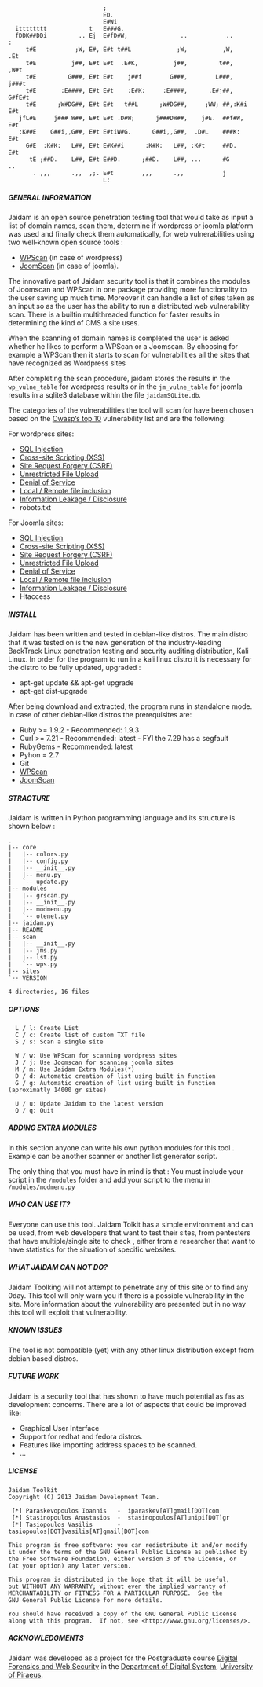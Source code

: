      
                               ;                                            
                               ED.                                          
                               E#Wi                                         
      itttttttt            t   E###G.                                       
      fDDK##DDi         .. Ej  E#fD#W;               ..           ..       :
         t#E           ;W, E#, E#t t##L             ;W,          ,W,     .Et
         t#E          j##, E#t E#t  .E#K,          j##,         t##,    ,W#t
         t#E         G###, E#t E#t    j##f        G###,        L###,   j###t
         t#E       :E####, E#t E#t    :E#K:     :E####,      .E#j##,  G#fE#t
         t#E      ;W#DG##, E#t E#t   t##L      ;W#DG##,     ;WW; ##,:K#i E#t
       jfL#E     j### W##, E#t E#t .D#W;      j###DW##,    j#E.  ##f#W,  E#t
       :K##E    G##i,,G##, E#t E#tiW#G.      G##i,,G##,  .D#L    ###K:   E#t
         G#E  :K#K:   L##, E#t E#K##i      :K#K:   L##, :K#t     ##D.    E#t
          tE ;##D.    L##, E#t E##D.      ;##D.    L##, ...      #G      .. 
           . ,,,      .,,  ,;. E#t        ,,,      .,,           j          
                               L:                          

##### GENERAL INFORMATION

Jaidam is an open source penetration testing tool that would take as input a list of domain names, scan them, determine if wordpress or joomla platform was used and finally check them automatically, for web vulnerabilities using two well‐known open source tools : 

- [WPScan](http://wpscan.org) (in case of wordpress) 
- [JoomScan](http://sourceforge.net/projects/joomscan/) (in case of  joomla). 

The innovative part of Jaidam security tool is that it combines the modules of Joomscan and WPScan in one package providing more functionality to the user saving up much time. Moreover it can handle a list of sites taken as an input so as the user has the ability to run a distributed web vulnerability scan. There  is  a  builtin multithreaded function  for faster results in determining the kind of  CMS  a site  uses. 

When the scanning of domain names is completed the user is asked whether he likes to perform a WPScan or a Joomscan. By choosing for example a WPScan then it starts to scan  for  vulnerabilities  all  the  sites  that  have  recognized  as  Wordpress  sites

After completing the scan procedure, jaidam stores the results in the `wp_vulne_table`  for wordpress results or  in  the  `jm_vulne_table`  for  joomla  results  in a sqlite3 database within the file `jaidamSQLite.db`.

The  categories  of  the  vulnerabilities  the  tool  will  scan  for  have  been  chosen  based  on  the [Owasp’s top 10](https://www.owasp.org/index.php/Category:OWASP_Top_Ten_Project) vulnerability list and are the following: 

For wordpress sites: 
- [SQL Injection](https://www.owasp.org/index.php/SQL_Injection)
- [Cross-site Scripting (XSS)](https://www.owasp.org/index.php/Cross-site_scripting)
- [Site Request Forgery (CSRF)](https://www.owasp.org/index.php/Cross-Site_Request_Forgery_%28CSRF%29)
- [Unrestricted File Upload](https://www.owasp.org/index.php/Unrestricted_File_Upload)
- [Denial of Service](https://www.owasp.org/index.php/Denial_of_Service)
- [Local / Remote file inclusion](https://en.wikipedia.org/wiki/File_inclusion_vulnerability)
- [Information Leakage / Disclosure](https://www.owasp.org/index.php/Information_Leakage)
- robots.txt 

For Joomla sites:
- [SQL Injection](https://www.owasp.org/index.php/SQL_Injection)
- [Cross-site Scripting (XSS)](https://www.owasp.org/index.php/Cross-site_scripting)
- [Site Request Forgery (CSRF)](https://www.owasp.org/index.php/Cross-Site_Request_Forgery_%28CSRF%29)
- [Unrestricted File Upload](https://www.owasp.org/index.php/Unrestricted_File_Upload)
- [Denial of Service](https://www.owasp.org/index.php/Denial_of_Service)
- [Local / Remote file inclusion](https://en.wikipedia.org/wiki/File_inclusion_vulnerability)
- [Information Leakage / Disclosure](https://www.owasp.org/index.php/Information_Leakage)
- Htaccess


##### INSTALL
Jaidam has been written and tested in debian-like distros. The main distro that it was tested on is the new generation of the industry-leading BackTrack Linux penetration testing and security auditing distribution, Kali Linux. 
In order for the program to run in a kali linux distro it is necessary for the distro to be fully updated, upgraded :
    
- apt-get update && apt-get upgrade
- apt-get dist-upgrade
 
After being download and extracted, the program runs in standalone mode.
In case of other debian-like distros the prerequisites are:

- Ruby >= 1.9.2 - Recommended: 1.9.3
- Curl >= 7.21  - Recommended: latest - FYI the 7.29 has a segfault
- RubyGems - Recommended: latest
- Pyhon = 2.7
- Git
- [WPScan](http://wpscan.org)
- [JoomScan](http://sourceforge.net/projects/joomscan/)


##### STRACTURE
Jaidam is written in Python programming language and its structure is shown below :

    .
    |-- core
    |   |-- colors.py
    |   |-- config.py
    |   |-- __init__.py
    |   |-- menu.py
    |   `-- update.py
    |-- modules
    |   |-- grscan.py
    |   |-- __init__.py
    |   |-- modmenu.py
    |   `-- otenet.py
    |-- jaidam.py
    |-- README
    |-- scan
    |   |-- __init__.py
    |   |-- jms.py
    |   |-- lst.py
    |   `-- wps.py
    |-- sites
    `-- VERSION
    
    4 directories, 16 files
    
##### OPTIONS
      L / l: Create List
      C / c: Create list of custom TXT file
      S / s: Scan a single site
    
      W / w: Use WPScan for scanning wordpress sites
      J / j: Use Joomscan for scanning joomla sites
      M / m: Use Jaidam Extra Modules(*)
      D / d: Automatic creation of list using built in function 
      G / g: Automatic creation of list using built in function (aproximatly 14000 gr sites)
    
      U / u: Update Jaidam to the latest version
      Q / q: Quit

##### ADDING EXTRA MODULES
In this section anyone can write his own python modules for this tool . Example can be another scanner or another list generator script. 

The only thing that you must have in mind is that : 
You must include your script in the `/modules` folder and add your script to the menu in `/modules/modmenu.py`

##### WHO CAN USE IT?
Everyone can use this tool. Jaidam Tolkit has a simple environment and can be used, from web developers that want to test their sites, from pentesters that have multiple/single site to check , either from a researcher that want to have statistics for the situation of specific websites. 


##### WHAT JAIDAM CAN NOT DO?
Jaidam Toolking will not attempt to penetrate any of this site or to find any 0day. This tool will only warn you if there is a possible vulnerability in the site. More information about the vulnerability are presented but in no way this tool will exploit that vulnerability.


##### KNOWN ISSUES
The tool is not compatible (yet) with any other linux distribution except from debian based distros.


##### FUTURE WORK
Jaidam is a security tool that has shown to have much potential as fas as development concerns. There are a lot of aspects that could be improved like:

- Graphical User Interface
- Support for redhat and fedora distros.
- Features like importing address spaces to be scanned.
- ...


##### LICENSE
    Jaidam Toolkit
    Copyright (C) 2013 Jaidam Development Team.
    
     [*] Paraskevopoulos Ioannis   -  iparaskev[AT]gmail[DOT]com
     [*] Stasinopoulos Anastasios  -  stasinopoulos[AT]unipi[DOT]gr
     [*] Tasiopoulos Vasilis       -  tasiopoulos[DOT]vasilis[AT]gmail[DOT]com
    
    This program is free software: you can redistribute it and/or modify
    it under the terms of the GNU General Public License as published by
    the Free Software Foundation, either version 3 of the License, or
    (at your option) any later version.
    
    This program is distributed in the hope that it will be useful,
    but WITHOUT ANY WARRANTY; without even the implied warranty of
    MERCHANTABILITY or FITNESS FOR A PARTICULAR PURPOSE.  See the
    GNU General Public License for more details.
    
    You should have received a copy of the GNU General Public License
    along with this program.  If not, see <http://www.gnu.org/licenses/>.


##### ACKNOWLEDGMENTS
Jaidam was developed as a project for the Postgraduate course [Digital Forensics and Web Security](http://temsec.ds.unipi.gr/en/digital-forensics-and-web-security/)
in the [Department of Digital System](http://www.ds.unipi.gr/), [University of Piraeus](http://www.unipi.gr/unipi/en/).
